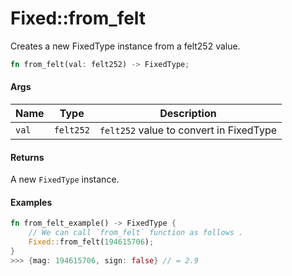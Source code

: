 # Fixed::from\_felt

Creates a new FixedType instance from a felt252 value.

```rust
fn from_felt(val: felt252) -> FixedType;
```

#### Args

| Name  | Type      | Description                             |
| ----- | --------- | --------------------------------------- |
| `val` | `felt252` | `felt252` value to convert in FixedType |

#### Returns

A new `FixedType` instance.

#### Examples

```rust
fn from_felt_example() -> FixedType {
    // We can call `from_felt` function as follows . 
    Fixed::from_felt(194615706);
}
>>> {mag: 194615706, sign: false} // = 2.9
```
